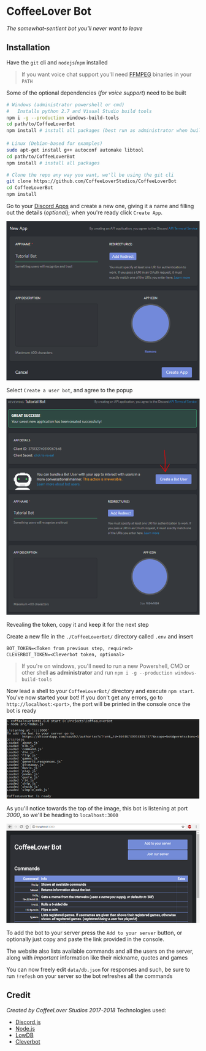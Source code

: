 # CoffeeLover Bot
*The somewhat-sentient bot you'll never want to leave*

## Installation
Have the `git` cli and `nodejs`/`npm` installed

> If you want voice chat support you'll need [FFMPEG](http://ffmpeg.org/) binaries in your `PATH`

Some of the optional dependencies (*for voice support*) need to be built
```bash
# Windows (administrator powershell or cmd)
#	Installs python 2.7 and Visual Studio build tools
npm i -g --production windows-build-tools
cd path/to/CoffeeLoverBot
npm install # install all packages (best run as administrator when building node-opus)

# Linux (Debian-based for examples)
sudo apt-get install g++ autoconf automake libtool
cd path/to/CoffeeLoverBot
npm install # install all packages
```

```bash
# Clone the repo any way you want, we'll be using the git cli
git clone https://github.com/CoffeeLoverStudios/CoffeeLoverBot
cd CoffeeLoverBot
npm install
```

Go to your [Discord Apps](https://discordapp.com/developers/applications/me) and create a new one, giving it a name and filling out the details (*optional*); when you're ready click
`Create App`.

![Making a new app](./images/new_app.png)

Select `Create a user bot`, and agree to the popup

![The new app](./images/created_app.png)

Revealing the token, copy it and keep it for the next step

Create a new file in the `./CoffeeLoverBot/` directory called `.env` and insert
```
BOT_TOKEN=<Token from previous step, required>
CLEVERBOT_TOKEN=<Cleverbot token, optional>
```

> If you're on windows, you'll need to run a new
> Powershell, CMD or other shell **as administrator**
> and run `npm i -g --production windows-build-tools`

Now lead a shell to your `CoffeeLoverBot/` directory and
execute `npm start`. You've now started your bot!
If you don't get any errors, go to `http://localhost:<port>`, the port will be printed in the console once the bot is ready

![A successfully started server](./images/started.png)

As you'll notice towards the top of the image, this bot is listening at port *3000*,
so we'll be heading to `localhost:3000`

![The website](./images/website.png)

To add the bot to your server press the `Add to your server` button, or optionally
just copy and paste the link provided in the console.

The website also lists available commands and all the users on the server, along with
*important* information like their nickname, quotes and games

You can now freely edit `data/db.json` for responses and such, be sure to run `!refesh`
on your server so the bot refreshes all the commands

## Credit
*Created by CoffeeLover Studios 2017-2018*
Technologies used:
 - [Discord.js](https://discord.js.org/)
 - [Node.js](https://nodejs.org/)
 - [LowDB](https://github.com/typicode/lowdb)
 - [Cleverbot](https://www.cleverbot.com)
